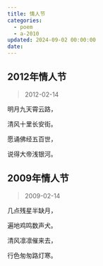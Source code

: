 ```yaml
---
title: 情人节
categories:
  - poem
  - a-2010
updated: 2024-09-02 00:00:00
date:
---
```


## 2012年情人节 ##

> 2012-02-14

明月九天霄云路，

清风十里长安街。

愿诵佛经五百世，

说得大帝浅银河。

## 2009年情人节 ##

> 2009-02-14

几点残星半缺月，

遍地鸡鸣数声犬。

清风凛凛催来去，

行色匆匆路灯寒。
